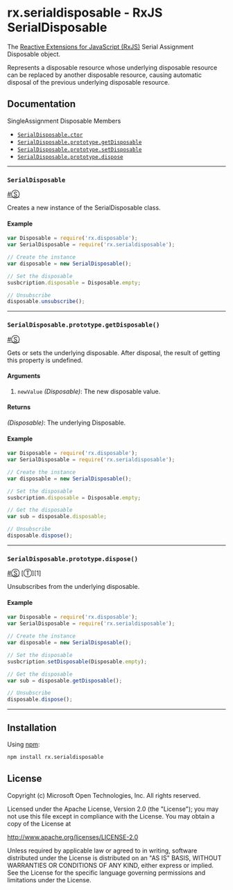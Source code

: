 # rx.serialdisposable - RxJS SerialDisposable #

The [Reactive Extensions for JavaScript (RxJS)](https://github.com/Reactive-Extensions/RxJS) Serial Assignment Disposable object.

Represents a disposable resource whose underlying disposable resource can be replaced by another disposable resource, causing automatic disposal of the previous underlying disposable resource.

## Documentation ##

SingleAssignment Disposable Members

- [`SerialDisposable.ctor`](#serialdisposable)
- [`SerialDisposable.prototype.getDisposable`](#serialdisposableprototypegetdisposable)
- [`SerialDisposable.prototype.setDisposable`](#serialdisposableprototypesetdisposable)
- [`SerialDisposable.prototype.dispose`](#serialdisposableprototypedispose)

* * *

### <a id="#serialdisposable"></a>`SerialDisposable`
<a href="#serialdisposables">#</a>[&#x24C8;](https://github.com/Reactive-Extensions/RxJS-Modular/blob/master/modules/disposables/serialdisposable/index.js "View in source")

Creates a new instance of the SerialDisposable class.

#### Example

```js
var Disposable = require('rx.disposable');
var SerialDisposable = require('rx.serialdisposable');

// Create the instance
var disposable = new SerialDisposable();

// Set the disposable
susbcription.disposable = Disposable.empty;

// Unsubscribe
disposable.unsubscribe();
```
* * *

### <a id="#serialdisposableprototypegetdisposable"></a>`SerialDisposable.prototype.getDisposable()`
<a href="#serialdisposableprototypedisposable">#</a>[&#x24C8;](https://github.com/Reactive-Extensions/RxJS-Modular/blob/master/modules/disposables/serialdisposable/index.js "View in source")

Gets or sets the underlying disposable. After disposal, the result of getting this property is undefined.

#### Arguments
1. `newValue` *(Disposable)*: The new disposable value.

#### Returns
*(Disposable)*: The underlying Disposable.

#### Example

```js
var Disposable = require('rx.disposable');
var SerialDisposable = require('rx.serialdisposable');

// Create the instance
var disposable = new SerialDisposable();

// Set the disposable
susbcription.disposable = Disposable.empty;

// Get the disposable
var sub = disposable.disposable;

// Unsubscribe
disposable.dispose();
```
* * *

### <a id="#serialdisposableprototypedispose"></a>`SerialDisposable.prototype.dispose()`
<a href="#serialdisposableprototypedispose">#</a>[&#x24C8;](https://github.com/Reactive-Extensions/RxJS-Modular/blob/master/modules/disposables/serialdisposable/index.js "View in source") [&#x24C9;][1]

Unsubscribes from the underlying disposable.

#### Example

```js
var Disposable = require('rx.disposable');
var SerialDisposable = require('rx.serialdisposable');

// Create the instance
var disposable = new SerialDisposable();

// Set the disposable
susbcription.setDisposable(Disposable.empty);

// Get the disposable
var sub = disposable.getDisposable();

// Unsubscribe
disposable.dispose();
```
* * *

## Installation ##

Using [npm](http://npmjs.org):

```bash
npm install rx.serialdisposable
```

## License ##

Copyright (c) Microsoft Open Technologies, Inc.  All rights reserved.

Licensed under the Apache License, Version 2.0 (the "License"); you
may not use this file except in compliance with the License. You may
obtain a copy of the License at

http://www.apache.org/licenses/LICENSE-2.0

Unless required by applicable law or agreed to in writing, software
distributed under the License is distributed on an "AS IS" BASIS,
WITHOUT WARRANTIES OR CONDITIONS OF ANY KIND, either express or
implied. See the License for the specific language governing permissions
and limitations under the License.
